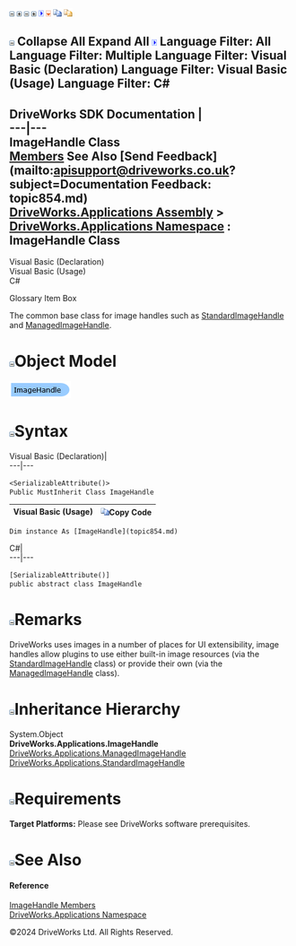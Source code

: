 ![](dotnetimages/collapse.gif) ![](dotnetimages/expand.gif) ![](dotnetimages/collapse.gif) ![](dotnetimages/expand.gif) ![](dotnetimages/drpdown.gif) ![](dotnetimages/drpdown_orange.gif) ![](dotnetimages/copycode.gif) ![](dotnetimages/copycodeHighlight.gif)

![](dotnetimages/collapse.gif) Collapse All Expand All ![](dotnetimages/drpdown.gif) Language Filter: All  Language Filter: Multiple  Language Filter: Visual Basic (Declaration) Language Filter: Visual Basic (Usage) Language Filter: C#  
---  
DriveWorks SDK Documentation  |   
---|---  
ImageHandle Class   
[Members](topic855.md) See Also [Send Feedback](mailto:apisupport@driveworks.co.uk?subject=Documentation Feedback: topic854.md)  
[DriveWorks.Applications Assembly](topic13.md) > [DriveWorks.Applications Namespace](topic16.md) : ImageHandle Class  
---  
  
Visual Basic (Declaration)    
Visual Basic (Usage)    
C# 

Glossary Item Box

The common base class for image handles such as [StandardImageHandle](topic1051.md) and [ManagedImageHandle](topic867.md). 

# ![](dotnetimages/collapse.gif)Object Model

![](dotnetdiagramimages/image20.png)

# ![](dotnetimages/collapse.gif)Syntax

Visual Basic (Declaration)|   
---|---  
      
    
    <SerializableAttribute()>
    Public MustInherit Class ImageHandle   
  
Visual Basic (Usage)| ![](dotnetimages/copycode.gif)Copy Code  
---|---  
      
    
    Dim instance As [ImageHandle](topic854.md)  
  
C#|   
---|---  
      
    
    [SerializableAttribute()]
    public abstract class ImageHandle   
  
# ![](dotnetimages/collapse.gif)Remarks

DriveWorks uses images in a number of places for UI extensibility, image handles allow plugins to use either built-in image resources (via the [StandardImageHandle](topic1051.md) class) or provide their own (via the [ManagedImageHandle](topic867.md) class).

# ![](dotnetimages/collapse.gif)Inheritance Hierarchy

System.Object  
**DriveWorks.Applications.ImageHandle**  
[DriveWorks.Applications.ManagedImageHandle](topic867.md)  
[DriveWorks.Applications.StandardImageHandle](topic1051.md)  


# ![](dotnetimages/collapse.gif)Requirements

**Target Platforms:** Please see DriveWorks software prerequisites.

# ![](dotnetimages/collapse.gif)See Also

#### Reference

[ImageHandle Members](topic855.md)   
[DriveWorks.Applications Namespace](topic16.md)

©2024 DriveWorks Ltd. All Rights Reserved.
